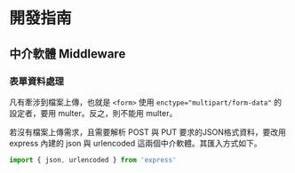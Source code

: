 # 開發指南

## 中介軟體 Middleware

### 表單資料處理

凡有牽涉到檔案上傳，也就是 `<form>` 使用 `enctype="multipart/form-data"` 的設定者，要用 multer。反之，則不能用 multer。

若沒有檔案上傳需求，且需要解析 POST 與 PUT 要求的JSON格式資料，要改用 express 內建的 json 與 urlencoded 這兩個中介軟體。其匯入方式如下。

```js
import { json, urlencoded } from 'express'
```
